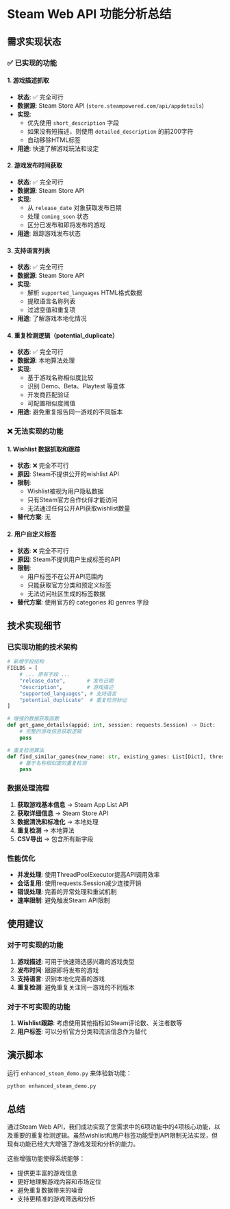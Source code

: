 # Steam Web API 功能分析总结

## 需求实现状态

### ✅ 已实现的功能

#### 1. **游戏描述抓取** 
- **状态**: ✅ 完全可行
- **数据源**: Steam Store API (`store.steampowered.com/api/appdetails`)
- **实现**: 
  - 优先使用 `short_description` 字段
  - 如果没有短描述，则使用 `detailed_description` 的前200字符
  - 自动移除HTML标签
- **用途**: 快速了解游戏玩法和设定

#### 2. **游戏发布时间获取**
- **状态**: ✅ 完全可行
- **数据源**: Steam Store API
- **实现**: 
  - 从 `release_date` 对象获取发布日期
  - 处理 `coming_soon` 状态
  - 区分已发布和即将发布的游戏
- **用途**: 跟踪游戏发布状态

#### 3. **支持语言列表**
- **状态**: ✅ 完全可行
- **数据源**: Steam Store API
- **实现**: 
  - 解析 `supported_languages` HTML格式数据
  - 提取语言名称列表
  - 过滤空值和重复项
- **用途**: 了解游戏本地化情况

#### 4. **重复检测逻辑（potential_duplicate）**
- **状态**: ✅ 完全可行
- **数据源**: 本地算法处理
- **实现**: 
  - 基于游戏名称相似度比较
  - 识别 Demo、Beta、Playtest 等变体
  - 开发商匹配验证
  - 可配置相似度阈值
- **用途**: 避免重复报告同一游戏的不同版本

### ❌ 无法实现的功能

#### 1. **Wishlist 数据抓取和跟踪**
- **状态**: ❌ 完全不可行
- **原因**: Steam不提供公开的wishlist API
- **限制**: 
  - Wishlist被视为用户隐私数据
  - 只有Steam官方合作伙伴才能访问
  - 无法通过任何公开API获取wishlist数量
- **替代方案**: 无

#### 2. **用户自定义标签**
- **状态**: ❌ 完全不可行
- **原因**: Steam不提供用户生成标签的API
- **限制**: 
  - 用户标签不在公开API范围内
  - 只能获取官方分类和预定义标签
  - 无法访问社区生成的标签数据
- **替代方案**: 使用官方的 categories 和 genres 字段

## 技术实现细节

### 已实现功能的技术架构

```python
# 新增字段结构
FIELDS = [
    # ... 原有字段 ...
    "release_date",       # 发布日期
    "description",        # 游戏描述
    "supported_languages", # 支持语言
    "potential_duplicate"  # 重复检测标记
]

# 增强的数据获取函数
def get_game_details(appid: int, session: requests.Session) -> Dict:
    # 完整的游戏信息获取逻辑
    pass

# 重复检测算法
def find_similar_games(new_name: str, existing_games: List[Dict], threshold: float = 0.85) -> List[Dict]:
    # 基于名称相似度的重复检测
    pass
```

### 数据处理流程

1. **获取游戏基本信息** → Steam App List API
2. **获取详细信息** → Steam Store API
3. **数据清洗和标准化** → 本地处理
4. **重复检测** → 本地算法
5. **CSV导出** → 包含所有新字段

### 性能优化

- **并发处理**: 使用ThreadPoolExecutor提高API调用效率
- **会话复用**: 使用requests.Session减少连接开销
- **错误处理**: 完善的异常处理和重试机制
- **速率限制**: 避免触发Steam API限制

## 使用建议

### 对于可实现的功能

1. **游戏描述**: 可用于快速筛选感兴趣的游戏类型
2. **发布时间**: 跟踪即将发布的游戏
3. **支持语言**: 识别本地化完善的游戏
4. **重复检测**: 避免重复关注同一游戏的不同版本

### 对于不可实现的功能

1. **Wishlist跟踪**: 考虑使用其他指标如Steam评论数、关注者数等
2. **用户标签**: 可以分析官方分类和流派信息作为替代

## 演示脚本

运行 `enhanced_steam_demo.py` 来体验新功能：

```bash
python enhanced_steam_demo.py
```

## 总结

通过Steam Web API，我们成功实现了您需求中的6项功能中的4项核心功能，以及重要的重复检测逻辑。虽然wishlist和用户标签功能受到API限制无法实现，但现有功能已经大大增强了游戏发现和分析的能力。

这些增强功能使得系统能够：
- 提供更丰富的游戏信息
- 更好地理解游戏内容和市场定位
- 避免重复数据带来的噪音
- 支持更精准的游戏筛选和分析 